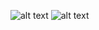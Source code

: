 ![alt text](C:\Users\Lenovo\Downloads\Kabum\img\1.png)
![alt text](C:\Users\Lenovo\Downloads\Kabum\img\2.png)